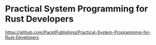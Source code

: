 # Practical System Programming for Rust Developers

https://github.com/PacktPublishing/Practical-System-Programming-for-Rust-Developers

